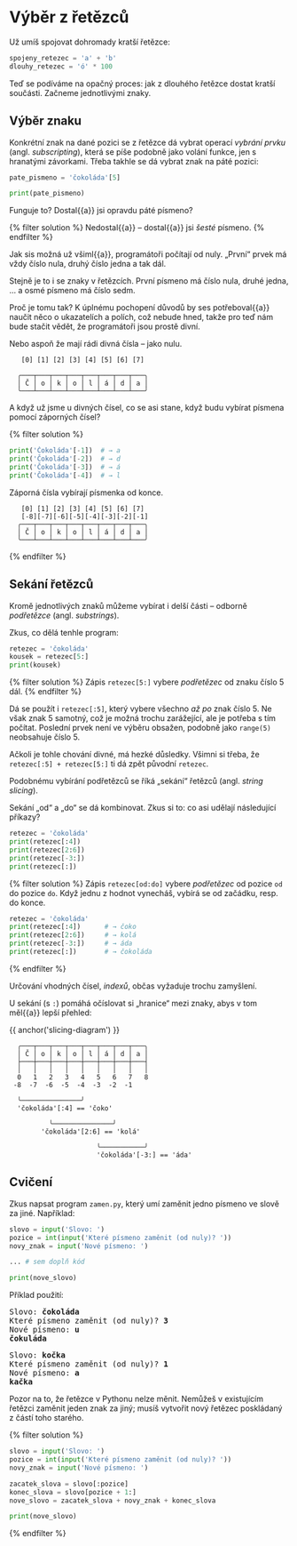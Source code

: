 # Výběr z řetězců


Už umíš spojovat dohromady kratší řetězce:

```python
spojeny_retezec = 'a' + 'b'
dlouhy_retezec = 'ó' * 100
```
Teď se podíváme na opačný proces: jak z dlouhého
řetězce dostat kratší součásti.
Začneme jednotlivými znaky.


## Výběr znaku

Konkrétní znak na dané pozici se z řetězce dá vybrat operací *vybrání prvku*
(angl. *subscripting*),
která se píše podobně jako volání funkce, jen s hranatými závorkami.
Třeba takhle se dá vybrat znak na páté pozici:

```python
pate_pismeno = 'čokoláda'[5]

print(pate_pismeno)
```

Funguje to? Dostal{{a}} jsi opravdu páté písmeno?

{% filter solution %}
Nedostal{{a}} – dostal{{a}} jsi *šesté* písmeno.
{% endfilter %}

Jak sis možná už všiml{{a}}, programátoři počítají od nuly.
„První“ prvek má vždy číslo nula, druhý číslo jedna a tak dál.

Stejně je to i se znaky v řetězcích. První písmeno má číslo nula,
druhé jedna, ... a osmé písmeno má číslo sedm.

Proč je tomu tak?
K úplnému pochopení důvodů by ses potřeboval{{a}}
naučit něco o ukazatelích a polích,
což nebude hned, takže pro teď nám bude
stačit vědět,
že programátoři jsou prostě divní.

Nebo aspoň že mají rádi divná čísla – jako nulu.

```plain
   [0] [1] [2] [3] [4] [5] [6] [7]

  ╭───┬───┬───┬───┬───┬───┬───┬───╮
  │ Č │ o │ k │ o │ l │ á │ d │ a │
  ╰───┴───┴───┴───┴───┴───┴───┴───╯
```


A když už jsme u divných čísel,
co se asi stane, když budu vybírat písmena pomocí záporných čísel?

{% filter solution %}
```python
print('Čokoláda'[-1])  # → a
print('Čokoláda'[-2])  # → d
print('Čokoláda'[-3])  # → á
print('Čokoláda'[-4])  # → l
```

Záporná čísla vybírají písmenka od konce.

```plain
   [0] [1] [2] [3] [4] [5] [6] [7]
   [-8][-7][-6][-5][-4][-3][-2][-1]
  ╭───┬───┬───┬───┬───┬───┬───┬───╮
  │ Č │ o │ k │ o │ l │ á │ d │ a │
  ╰───┴───┴───┴───┴───┴───┴───┴───╯
```
{% endfilter %}



## Sekání řetězců

Kromě jednotlivých znaků můžeme vybírat i delší části – odborně
*podřetězce* (angl. *substrings*).

Zkus, co dělá tenhle program:

```python
retezec = 'čokoláda'
kousek = retezec[5:]
print(kousek)
```

{% filter solution %}
Zápis `retezec[5:]` vybere *podřetězec* od znaku číslo 5 dál.
{% endfilter %}

Dá se použít i `retezec[:5]`,
který vybere všechno *až po* znak číslo 5.
Ne však znak 5 samotný, což je možná trochu zarážející,
ale je potřeba s tím počítat.
Poslední prvek není ve výběru obsažen, podobně jako `range(5)` neobsahuje
číslo 5.

Ačkoli je tohle chování divné, má hezké důsledky.
Všimni si třeba, že `retezec[:5] + retezec[5:]` ti dá zpět původní `retezec`.

Podobnému vybírání podřetězců se říká „sekání“ řetězců
(angl. *string slicing*).

Sekání „od“ a „do“ se dá kombinovat.
Zkus si to: co asi udělají následující příkazy?

```python
retezec = 'čokoláda'
print(retezec[:4])
print(retezec[2:6])
print(retezec[-3:])
print(retezec[:])
```

{% filter solution %}
Zápis `retezec[od:do]` vybere *podřetězec* od pozice `od` do pozice `do`.
Když jednu z hodnot vynecháš, vybírá se od začádku, resp. do konce.

```python
retezec = 'čokoláda'
print(retezec[:4])      # → čoko
print(retezec[2:6])     # → kolá
print(retezec[-3:])     # → áda
print(retezec[:])       # → čokoláda
```
{% endfilter %}

Určování vhodných čísel, *indexů*, občas vyžaduje trochu zamyšlení.

U sekání (s `:`) pomáhá očíslovat si „hranice“ mezi znaky,
abys v tom měl{{a}} lepší přehled:

{{ anchor('slicing-diagram') }}
```plain
  ╭───┬───┬───┬───┬───┬───┬───┬───╮
  │ Č │ o │ k │ o │ l │ á │ d │ a │
  ├───┼───┼───┼───┼───┼───┼───┼───┤
  │   │   │   │   │   │   │   │   │
  0   1   2   3   4   5   6   7   8
 -8  -7  -6  -5  -4  -3  -2  -1

  ╰───────────────╯
  'čokoláda'[:4] == 'čoko'

          ╰───────────────╯
        'čokoláda'[2:6] == 'kolá'

                      ╰───────────╯
                      'čokoláda'[-3:] == 'áda'
```


## Cvičení

Zkus napsat program `zamen.py`, který umí zaměnit jedno písmeno ve slově za
jiné. Například:

```python
slovo = input('Slovo: ')
pozice = int(input('Které písmeno zaměnit (od nuly)? '))
novy_znak = input('Nové písmeno: ')

... # sem doplň kód

print(nove_slovo)
```

Příklad použití:

<pre>
Slovo: <strong>čokoláda</strong>
Které písmeno zaměnit (od nuly)? <strong>3</strong>
Nové písmeno: <strong>u</strong>
<strong>čokuláda</strong>
</pre>

<pre>
Slovo: <strong>kočka</strong>
Které písmeno zaměnit (od nuly)? <strong>1</strong>
Nové písmeno: <strong>a</strong>
<strong>kačka</strong>
</pre>

Pozor na to, že řetězce v Pythonu nelze měnit.
Nemůžeš v existujícím řetězci zaměnit jeden znak za jiný;
musíš vytvořit nový řetězec poskládaný z částí toho starého.

{% filter solution %}
```python
slovo = input('Slovo: ')
pozice = int(input('Které písmeno zaměnit (od nuly)? '))
novy_znak = input('Nové písmeno: ')

zacatek_slova = slovo[:pozice]
konec_slova = slovo[pozice + 1:]
nove_slovo = zacatek_slova + novy_znak + konec_slova

print(nove_slovo)
```
{% endfilter %}
